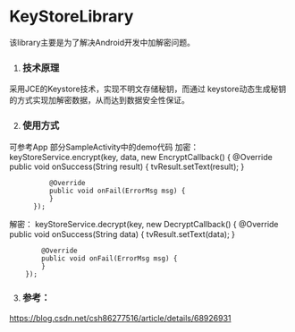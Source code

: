 # KeyStoreLibrary
该library主要是为了解决Android开发中加解密问题。
1. ### 技术原理
采用JCE的Keystore技术，实现不明文存储秘钥，而通过 keystore动态生成秘钥的方式实现加解密数据，从而达到数据安全性保证。

2. ### 使用方式
可参考App 部分SampleActivity中的demo代码
加密：
  keyStoreService.encrypt(key, data, new EncryptCallback() {
              @Override
              public void onSuccess(String result) {
                  tvResult.setText(result);
              }

              @Override
              public void onFail(ErrorMsg msg) {
              }
          });
解密：
  keyStoreService.decrypt(key, new DecryptCallback() {
            @Override
            public void onSuccess(String data) {
                tvResult.setText(data);
            }

            @Override
            public void onFail(ErrorMsg msg) {
            }
        });


3. ### 参考：
https://blog.csdn.net/csh86277516/article/details/68926931
